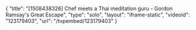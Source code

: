 {
    "title": "[1508438326] Chef meets a Thai meditation guru - Gordon Ramsay's Great Escape",
    "type": "solo",
    "layout": "iframe-static",
    "videoId": "123179403",
    "url": "\/tvpembed\/123179403"
}